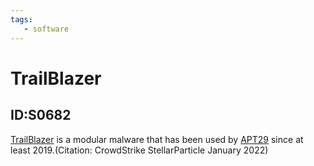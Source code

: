 ```yaml
---
tags:
   - software
---
```

# TrailBlazer
## ID:S0682
[TrailBlazer](software/S0682) is a modular malware that has been used by [APT29](groups/G0016) since at least 2019.(Citation: CrowdStrike StellarParticle January 2022)
